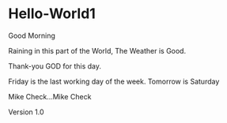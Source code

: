# Hello-World1

Good Morning

Raining in this part of the World, The Weather is Good.

Thank-you GOD for this day.

Friday is the last working day of the week.
Tomorrow is Saturday

Mike Check...Mike Check

Version 1.0
